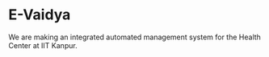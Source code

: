 # E-Vaidya
We are making an integrated automated management system for the Health Center at IIT Kanpur.
